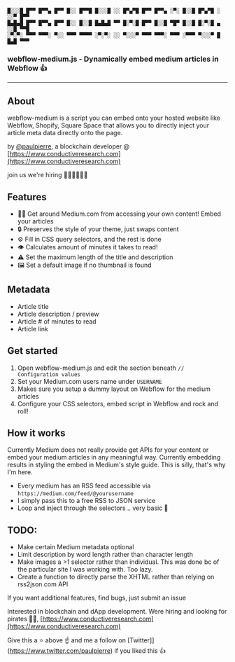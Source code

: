 ```
█░░░█ █▀▀ █▀▀▄ █▀▀ █░░ █▀▀█ █░░░█ ░░ █▀▄▀█ █▀▀ █▀▀▄ ░▀░ █░░█ █▀▄▀█ ░ ░░▀ █▀▀ 
█▄█▄█ █▀▀ █▀▀▄ █▀▀ █░░ █░░█ █▄█▄█ ▀▀ █░▀░█ █▀▀ █░░█ ▀█▀ █░░█ █░▀░█ ▄ ░░█ ▀▀█ 
░▀░▀░ ▀▀▀ ▀▀▀░ ▀░░ ▀▀▀ ▀▀▀▀ ░▀░▀░ ░░ ▀░░░▀ ▀▀▀ ▀▀▀░ ▀▀▀ ░▀▀▀ ▀░░░▀ █ █▄█ ▀▀▀
```

### webflow-medium.js - Dynamically embed medium articles in Webflow 👍

---

## About

webflow-medium is a script you can embed onto your hosted website like Webflow, Shopify, Square Space that allows you to directly inject your article meta data directly onto the page.

by [@paulpierre](https://www.twitter.com/paulpierre), a blockchain developer @ [https://www.conductiveresearch.com](https://www.conductiveresearch.com)

join us we're hiring 🧑‍🔬🏴‍☠️👩‍🔬

## Features
* 🏴‍☠️ Get around Medium.com from accessing your own content! Embed your articles
* 🔒 Preserves the style of your theme, just swaps content
* ⚙️ Fill in CSS query selectors, and the rest is done
* 👁️ Calculates amount of minutes it takes to read!
* ⚠️ Set the maximum length of the title and description
* 🖼️ Set a default image if no thumbnail is found


## Metadata
* Article title
* Article description / preview
* Article # of minutes to read
* Article link

## Get started

1. Open webflow-medium.js and edit the section beneath `// Configuration values`
2. Set your Medium.com users name under `USERNAME`
3. Makes sure you setup a dummy layout on Webflow for the medium articles
4. Configure your CSS selectors, embed script in Webflow and rock and roll!

## How it works

Currently Medium does not really provide get APIs for your content or embed your medium articles in any meaningful way. Currently embedding results in styling the embed in Medium's style guide. This is silly, that's why I'm here.

* Every medium has an RSS feed accessible via `https://medium.com/feed/@yourusername`
* I simply pass this to a free RSS to JSON service
* Loop and inject through the selectors .. very basic 💩 


## TODO:
* Make certain Medium metadata optional
* Limit description by word length rather than character length
* Make images a >1 selector rather than individual. This was done bc of the particular site I was working with. Too lazy.
* Create a function to directly parse the XHTML rather than relying on rss2json.com API

If you want additional features, find bugs, just submit an issue



Interested in blockchain and dApp development. Were hiring and looking for pirates 🏴‍☠️, [https://www.conductiveresearch.com](https://www.conductiveresearch.com)

Give this a ⭐ above ☝️ and me a follow on [Twitter]](https://www.twitter.com/paulpierre) if you liked this 👍
